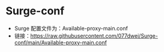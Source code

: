 # Surge-conf
- Surge 配置文件为：Available-proxy-main.conf
- 链接：https://raw.githubusercontent.com/077dwei/Surge-conf/main/Available-proxy-main.conf
